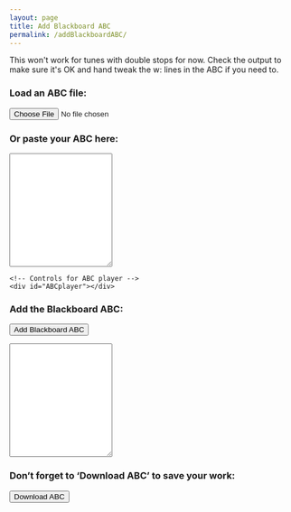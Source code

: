 ```yaml
---
layout: page
title: Add Blackboard ABC
permalink: /addBlackboardABC/
---
```

This won't work for tunes with double stops for now. Check the output to make sure it's OK
and hand tweak the w: lines in the ABC if you need to.

<div class="row">
    <h3>Load an ABC file:</h3>
    <input type="file" id="files" class='filterButton' name="files[]" accept=".abc" />
    <output id="fileInfo"></output>
    <p />
</div>
<div class="row">
    <h3>Or paste your ABC here:</h3>
    <!-- Read the modified ABC and play if requested -->
    <textarea name='abc' id="textAreaABC" class="abcText" rows="13" spellcheck="false">
    </textarea>
    <!-- Show ABC errors -->
    <div id='warnings'></div>
</div>
<div class="row">
    <!-- Draw the dots -->
    <div class="output">
        <div id="abcPaper" class="abcPaper"></div>
    </div>

    <!-- Controls for ABC player -->
    <div id="ABCplayer"></div>
</div>
<!-- Group the input and controls for ABC-->
<div class="row">
<!-- Add the Blackboard ABC-->
    <h3>Add the Blackboard ABC:</h3>
    <form>
        <input value='Add Blackboard ABC' type='button' class='filterButton'
            onclick='addBlackboardABC(document.getElementById("textAreaABC").value)' />
    </form>
    <p />
</div>
<div class="row">
    <textarea name='abc' id="textAreaABCplus" class="abcText" rows="13" spellcheck="false"></textarea>
</div>
<div class="row">
    <!-- Allow the user to save their ABC-->
    <h3>Don’t forget to ‘Download ABC’ to save your work:</h3>
    <form>
        <span title="Download the ABC you've entered. Don't lose your work!">
            <input value='Download ABC' type='button' class='filterButton'
                onclick='wssTools.downloadABCFile(document.getElementById("textAreaABCplus").value)' />
        </span>
    </form>
    <p />
</div>

<script>
$(document).ready(function () {
    // Check for the various File API support.
    var fileInfo = document.getElementById('fileInfo');
    if (window.File && window.FileReader && window.FileList && window.Blob) {
        document.getElementById('files').addEventListener('change', handleABCFileSelect, false);
    } else {
        fileInfo.innerHTML = 'The File APIs are not fully supported in this browser.';
    }
    
    // Display the ABC in the textbox as dots
    let abc_editor = new window.ABCJS.Editor("textAreaABC", { paper_id: "abcPaper", warnings_id:"abcWarnings", render_options: {responsive: 'resize'}, indicate_changed: "true" });
    
    // Create the ABC player
    ABCplayer.innerHTML = createABCplayer('textAreaABC', '1', '{{ site.defaultABCplayer }}');  
    createABCSliders("textAreaABC", '1');
 
});

function handleABCFileSelect(evt) {
    evt.stopPropagation();
    evt.preventDefault();

    var files = evt.target.files; // FileList object.

    // files is a FileList of File objects. List some properties.
    for (var i = 0, f; f = files[i]; i++) {
        var reader = new FileReader();

        reader.onload = function(e) {
            // Is ABC file valid?
            if ((getABCheaderValue("X:", this.result) == '')
                || (getABCheaderValue("T:", this.result) == '')
                || (getABCheaderValue("K:", this.result) == '')) { fileInfo.innerHTML = "Invalid ABC file";
                return (1);
            }

            // Show the dots
            textAreaABC.value = this.result; 
            
            let abc_editor = new window.ABCJS.Editor("textAreaABC", { paper_id: "abcPaper", warnings_id:"abcWarnings", render_options: {responsive: 'resize'}, indicate_changed: "true" });
            
            // stop tune currently playing if needed
            var playButton = document.getElementById("playABC1");
            if (typeof playButton !== 'undefined'
                && playButton.className == "stopButton") {
                stopABCplayer();
                playButton.className = "";
                playButton.className = "playButton";
            }
        };
        reader.readAsText(f);
    }
}
function addBlackboardABC(abcText) {
    abcText = abcText.match(/^(?![IV]:).+$/gm).join('\n');

    textAreaABCplus.value = getHeader(abcText) + '\n';;
    
    let notes = getNotes(abcText);
    let lines = notes.split(/[\r\n]+/).map(line => line.trim());
        
    lines.forEach (addTextToLine);
}

function addTextToLine(value) {
    let wLine = value;

    if (wLine.match(/w:/)) {
        return;
    }

    // strip out the note lengths
    wLine = wLine.replace(/\d+/g, '');
    // strip out the grace notes
    wLine = wLine.replace(/{[A-Ga-g]}/g, '');
    // strip out the chords
    wLine = wLine.replace(/"[A-Ga-z]*"/g, '');
    // strip the accidentals and other meta chars
    wLine = wLine.replace(/[\^=_\/\,~:(%]/g, '');

    wLine = wLine.split('').join(' ');
    wLine = wLine.replace(/\s\s+/g, ' ');

    wLine = wLine.replace(/[a-g]/g, "$&'").toUpperCase();
    
    textAreaABCplus.value += value + '\nw: ' + wLine + '\n';
    let abc_editor = new window.ABCJS.Editor("textAreaABCplus", { paper_id: "abcPaper", warnings_id:"abcWarnings", render_options: {responsive: 'resize'}, indicate_changed: "true" });
}
</script>
